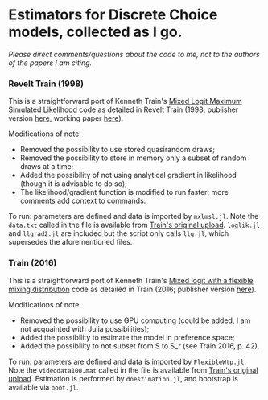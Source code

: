 # Estimators for Discrete Choice models, collected as I go. 

*Please direct comments/questions about the code to me, not to the authors of the papers I am citing.*

### Revelt Train (1998)
This is a straightforward port of Kenneth Train's [Mixed Logit Maximum Simulated Likelihood](https://eml.berkeley.edu/Software/abstracts/train1006mxlmsl.html) code
as detailed in Revelt Train (1998; publisher version [here](https://www.mitpressjournals.org/doi/10.1162/003465398557735), working paper [here](https://eml.berkeley.edu/wp/train0797b.pdf)). 

Modifications of note: 
- Removed the possibility to use stored quasirandom draws;
- Removed the possibility to store in memory only a subset of random draws at a time;
- Added the possibility of not using analytical gradient in likelihood (though it is advisable to do so);
- The likelihood/gradient function is modified to run faster; more comments add context to commands.

To run: parameters are defined and data is imported by `mxlmsl.jl`. Note the `data.txt` called in the file is available from [Train's original upload](https://eml.berkeley.edu/Software/source_code/train_mxlmsl_06.zip). `loglik.jl` and `llgrad2.jl` are included but the script only calls `llg.jl`, which supersedes the aforementioned files.

### Train (2016)
This is a straightforward port of Kenneth Train's [Mixed logit with a flexible mixing distribution](https://eml.berkeley.edu/~train/flexsplash.html) code
as detailed in Train (2016; publisher version [here](https://eml.berkeley.edu/~train/flexible.pdf)). 

Modifications of note: 
- Removed the possibility to use GPU computing (could be added, I am not acquainted with Julia possibilities);
- Added the possibility to estimate the model in preference space;
- Added the possibility to not subset from S to S_r (see Train 2016, p. 42).

To run: parameters are defined and data is imported by `FlexibleWtp.jl`. Note the `videodata100.mat` called in the file is available from [Train's original upload](http://eml.berkeley.edu/~train/flexcodes.zip). Estimation is performed by `doestimation.jl`, and bootstrap is available via `boot.jl`. 
